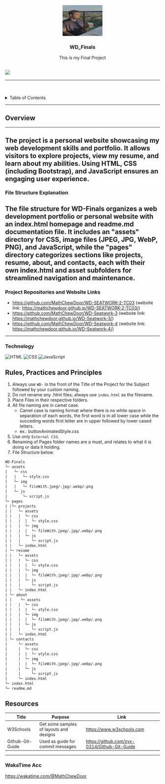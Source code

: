 <a name="readme-top">

<br/>

<br />
<div align="center">
  <a href="https://github.com/MathCHewDoor/">
  <!-- TODO: If you want to add logo or banner you can add it here -->
    <img src="./assets/img/hans.png" alt="Nyebe" width="130" height="100">
  </a>
<!-- TODO: Change Title to the name of the title of your Project -->
  <h3 align="center">WD_Finals</h3>
</div>
<!-- TODO: Make a short description -->
<div align="center">
  This is my Final Project
</div>

<br />

<!-- TODO: Change the zyx-0314 into your github username  -->
<!-- TODO: Change the WD-Template-Project into the same name of your folder -->
![](https://visit-counter.vercel.app/counter.png?page=MathCHewDoor/WD-Finals)

---

<br />
<br />

<!-- TODO: If you want to add more layers for your readme -->
<details>
  <summary>Table of Contents</summary>
  <ol>
    <li>
      <a href="#overview">Overview</a>
      <ol>
        <li>
          <a href="#key-components">Key Components</a>
        </li>
        <li>
          <a href="#technology">Technology</a>
        </li>
      </ol>
    </li>
    <li>
      <a href="#rule,-practices-and-principles">Rules, Practices and Principles</a>
    </li>
    <li>
      <a href="#resources">Resources</a>
    </li>
  </ol>
</details>

---

## Overview
---
The project is a personal website showcasing my web development skills and portfolio. It allows visitors to explore projects, view my resume, and learn about my abilities. Using HTML, CSS (including Bootstrap), and JavaScript ensures an engaging user experience.
---
### File Structure Explanation

The file structure for WD-Finals organizes a web development portfolio or personal website with an index.html homepage and readme.md documentation file. It includes an "assets" directory for CSS, image files (JPEG, JPG, WebP, PNG), and JavaScript, while the "pages" directory categorizes sections like projects, resume, about, and contacts, each with their own index.html and asset subfolders for streamlined navigation and maintenance.
---

### Project Repositories and Website Links

- https://github.com/MathChewDoor/WD-SEATWORK-2-TC03 (website link: https://mathchewdoor.github.io/WD-SEATWORK-2-TC03/)
- https://github.com/MathChewDoor/WD-Seatwork-3 (website link: https://mathchewdoor.github.io/WD-Seatwork-3/)
- https://github.com/MathChewDoor/WD-Seatwork-4 (website link: https://mathchewdoor.github.io/WD-Seatwork-4/)
---


### Technology
<!-- TODO: List of Technology Used -->
![HTML](https://img.shields.io/badge/HTML-E34F26?style=for-the-badge&logo=html5&logoColor=white)
![CSS](https://img.shields.io/badge/CSS-1572B6?style=for-the-badge&logo=css3&logoColor=white)
![JavaScript](https://img.shields.io/badge/JavaScript-F7DF1E?style=for-the-badge&logo=javascript&logoColor=white)

## Rules, Practices and Principles
1. Always use `WD-` in the front of the Title of the Project for the Subject followed by your custom naming.
2. Do not rename any .html files; always use `index.html` as the filename.
3. Place Files in their respective folders.
4. All file naming are in camel case.
   - Camel case is naming format where there is no white space in separation of each words, the first word is in all lower case while the succeding words first letter are in upper followed by lower cased letters.
   - ex.: buttonAnimatedStyle.css
5. Use only `External CSS`.
6. Renaming of Pages folder names are a must, and relates to what it is doing or data it holding.
7. File Structure below.

```
WD-Finals
└─ assets
|   └─ css
|   |   └─ style.css
|   └─ img
|   |   └─ fileWith.jpeg/.jpg/.webp/.png
|   └─ js
|       └─ script.js
└─ pages
| |└─ projects
| |   └─ assets
| |   |  └─ css
| |   |  |  └─ style.css
| |   |  └─ img
| |   |  |  └─ fileWith.jpeg/.jpg/.webp/.png
| |   |  └─ js
| |   |     └─ script.js
| |   └─ index.html
| └─ resume
| |   └─ assets
| |   |  └─ css
| |   |  |  └─ style.css
| |   |  └─ img
| |   |  |  └─ fileWith.jpeg/.jpg/.webp/.png
| |   |  └─ js
| |   |     └─ script.js
| |   └─ index.html
| └─ about
| |    └─ assets
| |   |  └─ css
| |   |  |  └─ style.css
| |   |  └─ img
| |   |  |  └─ fileWith.jpeg/.jpg/.webp/.png
| |   |  └─ js
| |   |     └─ script.js
| |   └─ index.html
| └─ contacts
|     └─ assets
|     |  └─ css
|     |  |  └─ style.css
|     |  └─ img
|     |  |  └─ fileWith.jpeg/.jpg/.webp/.png
|     |  └─ js
|     |     └─ script.js
|     └─ index.html
└─ index.html
└─ readme.md
```

## Resources

<!-- TODO: Add References -->
| Title | Purpose | Link |
|-|-|-|
| W3Schools | Get some samples of layouts and designs | https://www.w3schools.com |
| Github-Git-Guide | Used as guide for commit messages | https://github.com/zyx-0314/Github-Git-Guide |

---

### WakaTime Acc
https://wakatime.com/@MathChewDoor
